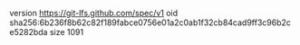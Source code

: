 version https://git-lfs.github.com/spec/v1
oid sha256:6b236f8b62c82f189fabce0756e01a2c0ab1f32cb84cad9ff3c96b2ce5282bda
size 1091
